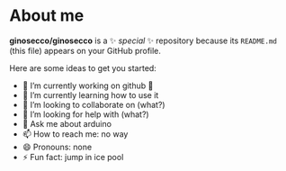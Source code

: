 # About me

**ginosecco/ginosecco** is a ✨ _special_ ✨ repository because its `README.md` (this file) appears on your GitHub profile.


Here are some ideas to get you started:

- 🔭 I’m currently working on github 🤪
- 🌱 I’m currently learning how to use it
- 👯 I’m looking to collaborate on (what?)
- 🤔 I’m looking for help with (what?)
- 💬 Ask me about arduino
- 📫 How to reach me: no way
- 😄 Pronouns: none
- ⚡ Fun fact: jump in ice pool

